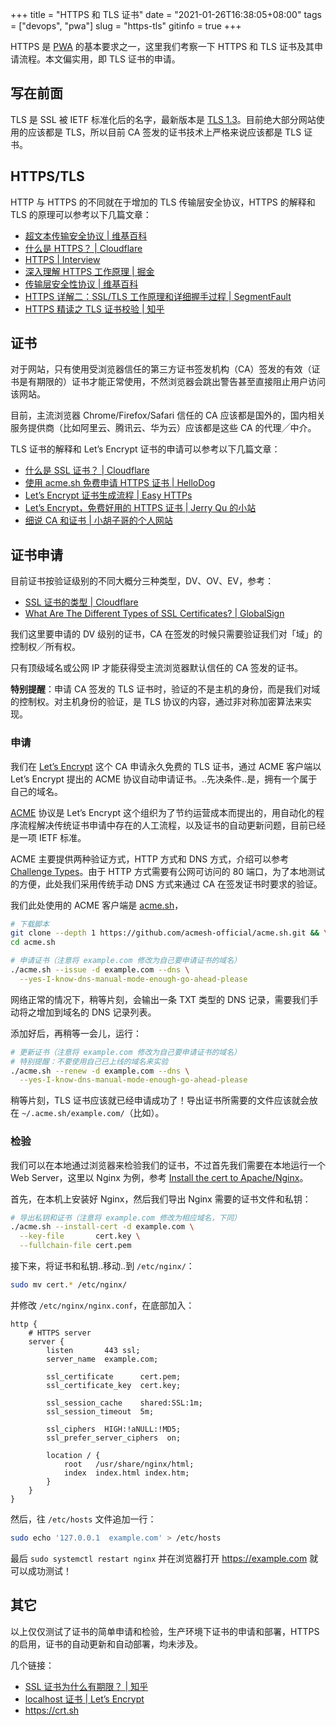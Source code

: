 +++
title = "HTTPS 和 TLS 证书"
date = "2021-01-26T16:38:05+08:00"
tags = ["devops", "pwa"]
slug = "https-tls"
gitinfo = true
+++

HTTPS 是 [PWA] 的基本要求之一，这里我们考察一下 HTTPS 和 TLS 证书及其申请流程。本文偏实用，即 TLS 证书的申请。

## 写在前面

TLS 是 SSL 被 IETF 标准化后的名字，最新版本是 [TLS 1.3]。目前绝大部分网站使用的应该都是 TLS，所以目前 CA 签发的证书技术上严格来说应该都是 TLS 证书。

## HTTPS/TLS

HTTP 与 HTTPS 的不同就在于增加的 TLS 传输层安全协议，HTTPS 的解释和 TLS 的原理可以参考以下几篇文章：

- [超文本传输安全协议 | 维基百科](https://zh.wikipedia.org/wiki/超文本传输安全协议)
- [什么是 HTTPS？ | Cloudflare](https://www.cloudflare.com/zh-cn/learning/ssl/what-is-https/)
- [HTTPS | Interview](https://hadyang.github.io/interview/docs/basic/net/https/)
- [深入理解 HTTPS 工作原理 | 掘金](https://juejin.cn/post/6844903830916694030)
- [传输层安全性协议 | 维基百科](https://zh.wikipedia.org/wiki/傳輸層安全性協定)
- [HTTPS 详解二：SSL/TLS 工作原理和详细握手过程 | SegmentFault](https://segmentfault.com/a/1190000021559557)
- [HTTPS 精读之 TLS 证书校验 | 知乎](https://zhuanlan.zhihu.com/p/30655259)

## 证书

对于网站，只有使用受浏览器信任的第三方证书签发机构（CA）签发的有效（证书是有期限的）证书才能正常使用，不然浏览器会跳出警告甚至直接阻止用户访问该网站。

目前，主流浏览器 Chrome/Firefox/Safari 信任的 CA 应该都是国外的，国内相关服务提供商（比如阿里云、腾讯云、华为云）应该都是这些 CA 的代理╱中介。

TLS 证书的解释和 Let’s Encrypt 证书的申请可以参考以下几篇文章：

- [什么是 SSL 证书？ | Cloudflare](https://www.cloudflare.com/zh-cn/learning/ssl/what-is-an-ssl-certificate/)
- [使用 acme.sh 免费申请 HTTPS 证书 | HelloDog](https://wsgzao.github.io/post/acme/)
- [Let’s Encrypt 证书生成流程 | Easy HTTPs](https://easy.zhetao.com/easy-https-lets-encrypt-content-115)
- [Let’s Encrypt，免费好用的 HTTPS 证书 | Jerry Qu 的小站](https://imququ.com/post/letsencrypt-certificate.html)
- [细说 CA 和证书 | 小胡子哥的个人网站](https://www.barretlee.com/blog/2016/04/24/detail-about-ca-and-certs/)

## 证书申请

目前证书按验证级别的不同大概分三种类型，DV、OV、EV，参考：

- [SSL 证书的类型 | Cloudflare](https://www.cloudflare.com/zh-cn/learning/ssl/types-of-ssl-certificates/)
- [What Are The Different Types of SSL Certificates? | GlobalSign](https://www.globalsign.com/en/ssl-information-center/types-of-ssl-certificate)

我们这里要申请的 DV 级别的证书，CA 在签发的时候只需要验证我们对「域」的控制权╱所有权。

只有顶级域名或公网 IP 才能获得受主流浏览器默认信任的 CA 签发的证书。

**特别提醒**：申请 CA 签发的 TLS 证书时，验证的不是主机的身份，而是我们对域的控制权。对主机身份的验证，是 TLS 协议的内容，通过非对称加密算法来实现。

### 申请

我们在 [Let’s Encrypt] 这个 CA 申请永久免费的 TLS 证书，通过 ACME 客户端以 Let’s Encrypt 提出的 ACME 协议自动申请证书。..先决条件..是，拥有一个属于自己的域名。

[ACME] 协议是 Let’s Encrypt 这个组织为了节约运营成本而提出的，用自动化的程序流程解决传统证书申请中存在的人工流程，以及证书的自动更新问题，目前已经是一项 IETF 标准。

ACME 主要提供两种验证方式，HTTP 方式和 DNS 方式，介绍可以参考 [Challenge Types]。由于 HTTP 方式需要有公网可访问的 80 端口，为了本地测试的方便，此处我们采用传统手动 DNS 方式来通过 CA 在签发证书时要求的验证。

我们此处使用的 ACME 客户端是 [acme.sh]，

```sh
# 下载脚本
git clone --depth 1 https://github.com/acmesh-official/acme.sh.git && \
cd acme.sh

# 申请证书（注意将 example.com 修改为自己要申请证书的域名）
./acme.sh --issue -d example.com --dns \
  --yes-I-know-dns-manual-mode-enough-go-ahead-please
```

网络正常的情况下，稍等片刻，会输出一条 TXT 类型的 DNS 记录，需要我们手动将之增加到域名的 DNS 记录列表。

添加好后，再稍等一会儿，运行：

```sh
# 更新证书（注意将 example.com 修改为自己要申请证书的域名）
# 特别提醒：不要使用自己已上线的域名来实验
./acme.sh --renew -d example.com --dns \
  --yes-I-know-dns-manual-mode-enough-go-ahead-please
```

稍等片刻，TLS 证书应该就已经申请成功了！导出证书所需要的文件应该就会放在 `~/.acme.sh/example.com/`（比如）。

### 检验

我们可以在本地通过浏览器来检验我们的证书，不过首先我们需要在本地运行一个 Web Server，这里以 Nginx 为例，参考 [Install the cert to Apache/Nginx]。

首先，在本机上安装好 Nginx，然后我们导出 Nginx 需要的证书文件和私钥：

```sh
# 导出私钥和证书（注意将 example.com 修改为相应域名，下同）
./acme.sh --install-cert -d example.com \
  --key-file       cert.key \
  --fullchain-file cert.pem
```

接下来，将证书和私钥..移动..到 `/etc/nginx/`：

```sh
sudo mv cert.* /etc/nginx/
```

并修改 `/etc/nginx/nginx.conf`，在底部加入：

```nginx
http {
    # HTTPS server
    server {
        listen       443 ssl;
        server_name  example.com;

        ssl_certificate      cert.pem;
        ssl_certificate_key  cert.key;

        ssl_session_cache    shared:SSL:1m;
        ssl_session_timeout  5m;

        ssl_ciphers  HIGH:!aNULL:!MD5;
        ssl_prefer_server_ciphers  on;

        location / {
            root   /usr/share/nginx/html;
            index  index.html index.htm;
        }
    }
}
```

然后，往 `/etc/hosts` 文件追加一行：

```sh
sudo echo '127.0.0.1  example.com' > /etc/hosts
```

最后 `sudo systemctl restart nginx` 并在浏览器打开 https://example.com 就可以成功测试！

## 其它

以上仅仅测试了证书的简单申请和检验，生产环境下证书的申请和部署，HTTPS 的启用，证书的自动更新和自动部署，均未涉及。

几个链接：

- [SSL 证书为什么有期限？ | 知乎](https://www.zhihu.com/question/20803288)
- [localhost 证书 | Let’s Encrypt](https://letsencrypt.org/zh-cn/docs/certificates-for-localhost/)
- https://crt.sh



[PWA]: https://web.dev/progressive-web-apps/
[TLS 1.3]: https://tools.ietf.org/html/rfc8446
[Let’s Encrypt]: https://letsencrypt.org/
[ACME]: https://tools.ietf.org/html/rfc8555
[Challenge Types]: https://letsencrypt.org/docs/challenge-types/
[acme.sh]: https://github.com/acmesh-official/acme.sh
[Install the cert to Apache/Nginx]: https://github.com/acmesh-official/acme.sh#3-install-the-cert-to-apachenginx-etc
